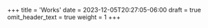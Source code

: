 +++
title = 'Works'
date = 2023-12-05T20:27:05-06:00
draft = true
omit_header_text = true
weight = 1
+++